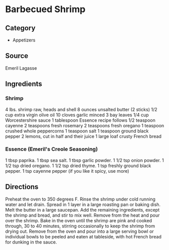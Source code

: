 # Barbecued Shrimp

## Category

- Appetizers

## Source

Emeril Lagasse

## Ingredients

### Shrimp

4 lbs. shrimp raw, heads and shell
8 ounces unsalted butter (2 sticks)
1/2 cup extra virgin olive oil
10 cloves garlic minced
3 bay leaves
1/4 cup Worcestershire sauce
1 tablespoon Essence recipe follows
1/2 teaspoon cayenne
2 teaspoons fresh rosemary
2 teaspoons fresh oregano
1 teaspoon crushed whole peppercorns
1 teaspoon salt
1 teaspoon ground black pepper
2 lemons, cut in half and their juice
1 large loaf crusty French bread

### Essence (Emeril's Creole Seasoning)

1 tbsp paprika.
1 tbsp sea salt.
1 tbsp garlic powder.
1 1/2 tsp onion powder.
1 1/2 tsp dried oregano.
1 1/2 tsp dried thyme.
1 tsp freshly ground black pepper.
1 tsp cayenne pepper (if you like it spicy, use more)

## Directions

Preheat the oven to 350 degrees F. Rinse the shrimp under cold running water and let drain. Spread in 1 layer in a large roasting pan or baking dish. Melt the butter in a large saucepan. Add the remaining ingredients, except the shrimp and bread, and stir to mix well. Remove from the heat and pour over the shrimp. Bake in the oven until the shrimp are pink and cooked through, 30 to 40 minutes, stirring occasionally to keep the shrimp from drying out. Remove from the oven and pour into a large serving bowl or individual bowls to be peeled and eaten at tableside, with hot French bread for dunking in the sauce.
